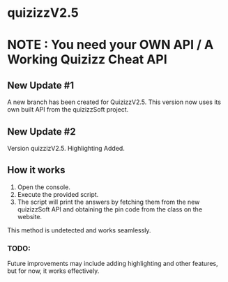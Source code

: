 # quizizzV2.5

# NOTE : You need your OWN API / A Working Quizizz Cheat API

## New Update #1
A new branch has been created for QuizizzV2.5. This version now uses its own built API from the quizizzSoft project.

## New Update #2
Version quizzizV2.5.
Highlighting Added.

## How it works
1. Open the console.
2. Execute the provided script.
3. The script will print the answers by fetching them from the new quizizzSoft API and obtaining the pin code from the class on the website.

This method is undetected and works seamlessly.

### TODO:
Future improvements may include adding highlighting and other features, but for now, it works effectively.

